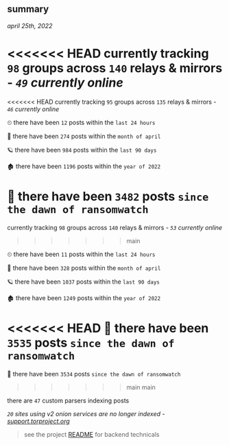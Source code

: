 
## summary
_april 25th, 2022_

<<<<<<< HEAD
currently tracking `98` groups across `140` relays & mirrors - _`49` currently online_
=======
<<<<<<< HEAD
currently tracking `95` groups across `135` relays & mirrors - _`46` currently online_

⏲ there have been `12` posts within the `last 24 hours`

🦈 there have been `274` posts within the `month of april`

🪐 there have been `984` posts within the `last 90 days`

🏚 there have been `1196` posts within the `year of 2022`

🦕 there have been `3482` posts `since the dawn of ransomwatch`
=======
currently tracking `98` groups across `140` relays & mirrors - _`53` currently online_
>>>>>>> main

⏲ there have been `11` posts within the `last 24 hours`

🦈 there have been `328` posts within the `month of april`

🪐 there have been `1037` posts within the `last 90 days`

🏚 there have been `1249` posts within the `year of 2022`

<<<<<<< HEAD
🦕 there have been `3535` posts `since the dawn of ransomwatch`
=======
🦕 there have been `3534` posts `since the dawn of ransomwatch`
>>>>>>> main
>>>>>>> main

there are `47` custom parsers indexing posts

_`20` sites using v2 onion services are no longer indexed - [support.torproject.org](https://support.torproject.org/onionservices/v2-deprecation/)_

> see the project [README](https://github.com/thetanz/ransomwatch#ransomwatch--) for backend technicals
